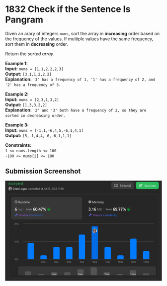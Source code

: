 # 1832 Check if the Sentence Is Pangram

Given an arary of integers `nums`, sort the array in **increasing** order based on the frequency of the values. If multiple values have the same frequency, sort them in **decreasing** order.

Return the *sorted array*.

**Example 1:**  
    **Input:** `nums = [1,1,2,2,2,3]`  
    **Output:** `[3,1,1,2,2,2]`  
    **Explanation:** `'3' has a frequency of 1, '1' has a frequency of 2, and '2' has a frequency of 3.`   

**Example 2:**  
    **Input:** `nums = [2,3,1,3,2]`  
    **Output:** `[1,3,3,2,2]`  
    **Explanation:** `'2' and '3' both have a frequency of 2, so they are sorted in decreasing order.`   

**Example 3:**  
    **Input:** `nums = [-1,1,-6,4,5,-6,1,4,1]`  
    **Output:** `[5,-1,4,4,-6,-6,1,1,1]`   

**Constraints:**  
    `1 <= nums.length <= 100`  
    `-100 <= nums[i] <= 100`  

## Submission Screenshot

![Image](./sort-array-by-increasing-frequency.png)